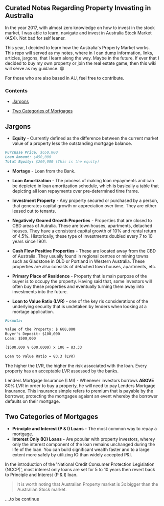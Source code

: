 ## Curated Notes Regarding Property Investing in Australia

In the year 2017, with almost zero knowledge on how to invest in the stock market, I was able to learn, navigate and invest in Australia Stock Market (ASX). Not bad for self leaner.

This year, I decided to learn how the Australia's Property Market works. This repo will served as my notes, where in I can dump information, links, articles, jargons, that I learn along the way. Maybe in the future, If ever that I decided to buy my own property or join the real estate game, then this wiki will serve as my guidance. 😁

For those who are also based in AU, feel free to contribute.

### Contents

* [Jargons](#jargons)

* [Two Categories of Mortgages](#Two-Categories-of-Mortgages)

## Jargons

* **Equity** - Currently defined as the difference between the current market value of a property less the outstanding mortgage balance.

```markdown
Purchase Price: $650,000
Loan Amount: $450,000
Total Equity: $200,000 (This is the equity)
```

* **Mortage** - Loan from the Bank.
* **Loan Amortization** - The process of making loan repayments and can be depicted in loan amortization schedule, which is basically a table that depicting all loan repayments over pre-determined time frame.

* **Investment Property** - Any property secured or purchased by a person, that generates capital growth or appreciation over time. They are either leased out to tenants.
* **Negatively Geared Growth Properties** - Properties that are closed to CBD areas of Autralia. These are town houses, apartments, detached houses. They have a consistent capital growth of 10% and rental return of 4.5%. Historically, these type of investments doubled every 7 to 10 years since 1901.
* **Cash Flow Positive Properties** - These are located away from the CBD of Australia. They usually found in regional centres or mining towns such as Gladstone in QLD or Portland in Western Australia. These properties are also consists of detached town houses, apartments, etc.
* **Primary Place of Residence** - Property that is main purpose of the buyer is to occupy the property. Having said that, some investors will often buy these properties and eventually turning them away into investments into the future.

* **Loan to Value Ratio (LVR)** - one of the key ris considerations of the underlying security that is undetaken by lenders when looking at a mortage application.

```markdown
Formula:

Value of the Property: $ 600,000
Buyer's Deposit: $100,000
Loan: $500,000

($500,000 % 600,0000) x 100 = 83.33

Loan to Value Ratio = 83.3 (LVR)
```

The higher the LVR, the higher the risk associated with the loan. Every property has an acceptable LVR assessed by the banks.

Lenders Mortgage Insurance (LMI) - Whenever investors borrows **ABOVE** 80% LVR in order to buy a property, he will need to pay Lenders Mortgage Insurance. This insurance simple refers to premium that is payable by the borrower, protecting the mortgagee agaisnt an event whereby the borrower defaults on their mortgage.

## Two Categories of Mortgages

* **Principle and Interest (P & I) Loans** - The most common way to repay a mortgage.
* **Interest Only (IO) Loans** - Are popular with property investors, wherey only the interest component of the loan remains unchanged during the life of the loan. You can build significant wealth faster and to a large extent more safely by utilizing IO than widely accepted P&I.

In the introduction of the 'National Credit Consumer Protection Legislation (NCCP)', most interest only loans are set for 5 to 10 years then revert back to Principle and Interest (P & I) loan.

> It is worth noting that Australian Property market is 3x bigger than the Australian Stock market.

....to be continue

